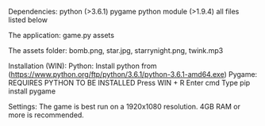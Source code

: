 Dependencies:
python (>3.6.1)
pygame python module (>1.9.4)
all files listed below

The application:
game.py
assets

The assets folder:
bomb.png,
star.jpg,
starrynight.png,
twink.mp3

Installation (WIN):
Python:
Install python from (https://www.python.org/ftp/python/3.6.1/python-3.6.1-amd64.exe)
Pygame:
REQUIRES PYTHON TO BE INSTALLED
Press WIN + R
Enter cmd
Type pip install pygame

Settings:
The game is best run on a 1920x1080 resolution.
4GB RAM or more is recommended.
